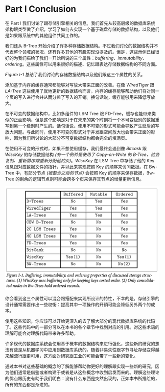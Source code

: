 # Part I Conclusion

在 Part I 我们讨论了跟存储引擎相关的信息，我们首先从较高层级的数据库系统架构跟类型做了介绍，学习了如何去实现一个基于磁盘存储的数据结构，以及他们是如果跟系统中的其他组件共同工作的。

我们还从 B-Tree 开始介绍了许多种存储数据结构。不过我们讨论的数据结构并不代表整个领域的状况，还有许多其他的有趣实现没提及的。但是，这些示例已经很好的为我们描绘了我们一开始所说的三个属性：*buffering*、*immutability*、*ordering*。这些属性可以用来很好的描述、记忆跟表达存储数据结构的不同方面。

*Figure I-1* 总结了我们讨论的存储数据结构以及他们跟这三个属性的关系。

添加基于内存的缓存通常都能够对写放大带来正面的改善。在像 *WiredTiger* 跟 *LA-Tree* 这些使用了就地更新的数据结构而言，内存的缓存能够帮助他们将对同一个页的写入进行合并从而分摊了写入的开销。换句话说，缓存能够用来降低写放大。

在不可变的数据结构中，比如多组件的 LSM Tree 跟 FD-Tree，缓存也能带来类似的正面影响，但是这个影响是对于在未来的某个时刻将一个不可变级别的数据重写到另一个级别时产生的。话句话说，使用不可变的形式可能会导致产生延后的写放大问题。与此同时，使用不可变的形式对于并发跟空间放大也会带来正面的影响，因为我们所讨论的大部分不可变数据结构都会完全的填满页。

在使用不可变的形式时，如果不想使用缓存，我们最终会遇到像 *Bitcask* 跟 *WiscKey* 的存储数据结构 *(有一个例外是使用了 Copy-on-Write 的 B-Tree，他会复制、重新排序跟重新分配他的页)*。*WiscKey* 在 LSM Tree 中存储了他的 Key 信息跟对应数据文件的指针，并以此来实现按照 Key 的顺序来访问数据。在 Bw-Tree 中，有部分节点 *(被整合之后的节点)* 会按照 Key 的顺序来保存数据，Bw-Tree 的剩余的逻辑节点则可能会跨多个页来保存其节点的增量更新信息。

![image-20210331120508248](part_i_conclusion.assets/image-20210331120508248.png)

你会看到这三个属性可以混合跟搭配来实现所设计的特性，不幸的是，存储引擎的设计通常需要作出一些权衡：提高其中一项操作的开销可能会降低另外两个的成本。

使用这些知识，你应该可以开始更深入的去了解大部分的现代数据库系统的代码了。这些代码中的一部分可以在本书的各个章节中找到对应的引用。对这些术语的理解可能会对理解代码带来许多帮助。

许多现代的数据库系统会使用基于概率的数据结构来进行强化，这些新的研究的想法有些是从机器学习中应用到数据库系统的。随着非易失性跟字节寻址存储变得越来越流行跟更可用，这方面对研究跟工业的可能会带了一些新的变化。

通过本书对这些基础的概念的了解能够帮助你更好的理解跟实现一些新的研究，因为他们通常是借鉴或者构建于或者是从这些概念中收到启发而来的。理解这些理论的优点跟历史有助于我们明白：没有什么东西是突然出现的，正如本书所描绘的，所有的东西都是渐进的。